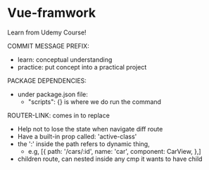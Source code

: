# Vue-framwork
Learn from Udemy Course!

COMMIT MESSAGE PREFIX:
* learn: conceptual understanding
* practice: put concept into a practical project

PACKAGE DEPENDENCIES:
* under package.json file: 
  * "scripts": {} is where we do run the command

ROUTER-LINK: comes in to replace <a>
* Help not to lose the state when navigate diff route
* Have a built-in prop called: 'active-class'
* the ':' inside the path refers to dynamic thing, 
  * e.g, [{
    path: '/cars/:id',
    name: 'car',
    component: CarView,
    },]
* children route, can nested inside any cmp it wants to have child